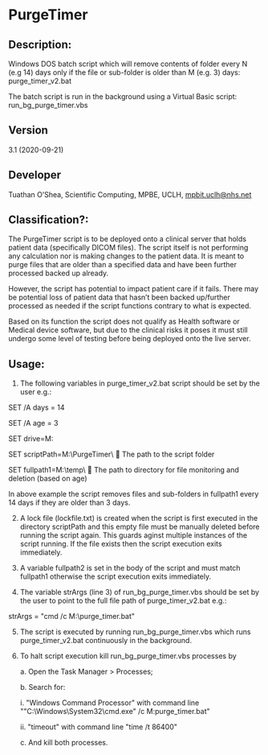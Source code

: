 # PurgeTimer

## Description:

Windows DOS batch script which will remove contents of folder every N (e.g 14) days only if the file or sub-folder is older than M (e.g. 3) days: purge_timer_v2.bat

The batch script is run in the background using a Virtual Basic script: run_bg_purge_timer.vbs

## Version

3.1 (2020-09-21)

## Developer

Tuathan O’Shea, Scientific Computing, MPBE, UCLH, mpbit.uclh@nhs.net

## Classification?:

The PurgeTimer script is to be deployed onto a clinical server that holds patient data (specifically DICOM files). The script itself is not performing any calculation nor is making changes to the patient data. It is meant to purge files that are older than a specified data and have been further processed backed up already.

However, the script has potential to impact patient care if it fails. There may be potential loss of patient data that hasn’t been backed up/further processed as needed if the script functions contrary to what is expected.

Based on its function the script does not qualify as Health software or Medical device software, but due to the clinical risks it poses it must still undergo some level of testing before being deployed onto the live server.

## Usage:

1.	The following variables in purge_timer_v2.bat script should be set by the user e.g.:

SET /A days = 14

SET /A age = 3

SET drive=M: 

SET scriptPath=M:\PurgeTimer\  The path to the script folder

SET fullpath1=M:\temp\  The path to directory for file monitoring and deletion (based on age)

In above example the script removes files and sub-folders in fullpath1 every 14 days if they are older than 3 days.

2.	A lock file (lockfile.txt) is created when the script is first executed in the directory scriptPath and this empty file must be manually deleted before running the script again. This guards aginst multiple instances of the script running. If the file exists then the script execution exits immediately.

3.	A variable fullpath2 is set in the body of the script and must match fullpath1 otherwise the script execution exits immediately.

4.	The variable strArgs (line 3) of run_bg_purge_timer.vbs should be set by the user to point to the full file path of purge_timer_v2.bat e.g.:

  strArgs = "cmd /c M:\purge_timer.bat"

5.	The script is executed by running run_bg_purge_timer.vbs which runs purge_timer_v2.bat continuously in the background.

6.	To halt script execution kill run_bg_purge_timer.vbs processes by

    a.	Open the Task Manager > Processes; 

    b.	Search for:

       i.	 "Windows Command Processor" with command line ""C:\Windows\System32\cmd.exe" /c M:purge_timer.bat"

       ii.	"timeout" with command line "time /t 86400"

    c.	And kill both processes.
